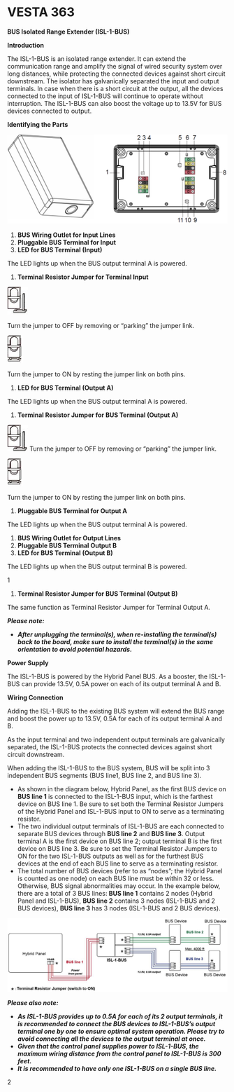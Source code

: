 # VESTA 363

**BUS Isolated Range Extender (ISL-1-BUS)**

**Introduction**

The ISL-1-BUS is an isolated range extender. It can extend the communication range and amplify the signal of wired security system over long distances, while protecting the connected devices against short circuit downstream. The isolator has galvanically separated the input and output terminals. In case when there is a short circuit at the output, all the devices connected to the input of ISL-1-BUS will continue to operate without interruption. The ISL-1-BUS can also boost the voltage up to 13.5V for BUS devices connected to output.

**Identifying the Parts**

![](<.gitbook/assets/0 (68).png>)

1. **BUS Wiring Outlet for Input Lines**
2. **Pluggable BUS Terminal for Input**
3. **LED for BUS Terminal (Input)**

The LED lights up when the BUS output terminal A is powered.

1. **Terminal Resistor Jumper for Terminal Input**

![](<.gitbook/assets/1 (95).jpeg>)

Turn the jumper to OFF by removing or “parking” the jumper link.

![](<.gitbook/assets/2 (82).jpeg>)

Turn the jumper to ON by resting the jumper link on both pins.

1. **LED for BUS Terminal (Output A)**

The LED lights up when the BUS output terminal A is powered.

1. **Terminal Resistor Jumper for BUS Terminal (Output A)**

![](<.gitbook/assets/3 (79).jpeg>) Turn the jumper to OFF by removing or “parking” the jumper link.

![](<.gitbook/assets/4 (69).jpeg>)

Turn the jumper to ON by resting the jumper link on both pins.

1. **Pluggable BUS Terminal for Output A**

The LED lights up when the BUS output terminal A is powered.

1. **BUS Wiring Outlet for Output Lines**
2. **Pluggable BUS Terminal Output B**
3. **LED for BUS Terminal (Output B)**

The LED lights up when the BUS output terminal B is powered.

1

1. **Terminal Resistor Jumper for BUS Terminal (Output B)**

The same function as Terminal Resistor Jumper for Terminal Output A.

_**Please note:**_

* _**After unplugging the terminal(s), when re-installing the terminal(s) back to the board, make sure to install the terminal(s) in the same orientation to avoid potential hazards.**_

**Power Supply**

The ISL-1-BUS is powered by the Hybrid Panel BUS. As a booster, the ISL-1-BUS can provide 13.5V, 0.5A power on each of its output terminal A and B.

**Wiring Connection**

Adding the ISL-1-BUS to the existing BUS system will extend the BUS range and boost the power up to 13.5V, 0.5A for each of its output terminal A and B.

As the input terminal and two independent output terminals are galvanically separated, the ISL-1-BUS protects the connected devices against short circuit downstream.

When adding the ISL-1-BUS to the BUS system, BUS will be split into 3 independent BUS segments (BUS line1, BUS line 2, and BUS line 3).

* As shown in the diagram below, Hybrid Panel, as the first BUS device on **BUS line 1** is connected to the ISL-1-BUS input, which is the farthest device on BUS line 1. Be sure to set both the Terminal Resistor Jumpers of the Hybrid Panel and ISL-1-BUS input to ON to serve as a terminating resistor.
* The two individual output terminals of ISL-1-BUS are each connected to separate BUS devices through **BUS line 2** and **BUS line 3**. Output terminal A is the first device on BUS line 2; output terminal B is the first device on BUS line 3. Be sure to set the Terminal Resistor Jumpers to ON for the two ISL-1-BUS outputs as well as for the furthest BUS devices at the end of each BUS line to serve as a terminating resistor.
* The total number of BUS devices (refer to as “nodes”; the Hybrid Panel is counted as one node) on each BUS line must be within 32 or less. Otherwise, BUS signal abnormalities may occur. In the example below, there are a total of 3 BUS lines: **BUS line 1** contains 2 nodes (Hybrid Panel and ISL-1-BUS), **BUS line 2** contains 3 nodes (ISL-1-BUS and 2 BUS devices), **BUS line 3** has 3 nodes (ISL-1-BUS and 2 BUS devices).

![](<.gitbook/assets/5 (47).jpeg>)

_**Please also note:**_

* _**As ISL-1-BUS provides up to 0.5A for each of its 2 output terminals, it is recommended to connect the BUS devices to ISL-1-BUS’s output terminal one by one to ensure optimal system operation. Please try to avoid connecting all the devices to the output terminal at once.**_
* _**Given that the control panel supplies power to ISL-1-BUS, the maximum wiring distance from the control panel to ISL-1-BUS is 300 feet.**_
* _**It is recommended to have only one ISL-1-BUS on a single BUS line.**_

2
